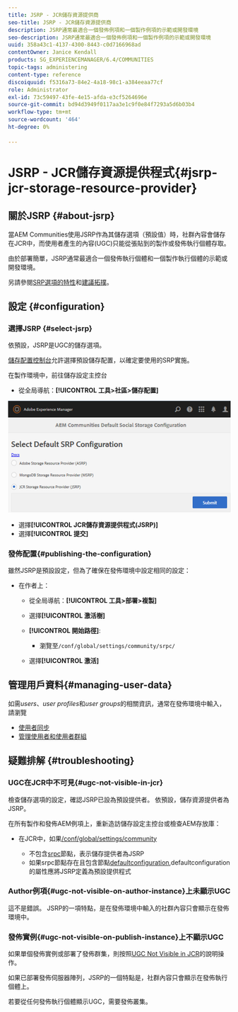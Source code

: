 ```yaml
---
title: JSRP - JCR儲存資源提供商
seo-title: JSRP - JCR儲存資源提供商
description: JSRP通常最適合一個發佈例項和一個製作例項的示範或開發環境
seo-description: JSRP通常最適合一個發佈例項和一個製作例項的示範或開發環境
uuid: 358a43c1-4137-4300-8443-c0d7166968ad
contentOwner: Janice Kendall
products: SG_EXPERIENCEMANAGER/6.4/COMMUNITIES
topic-tags: administering
content-type: reference
discoiquuid: f5316a73-84e2-4a18-98c1-a384eeaa77cf
role: Administrator
exl-id: 73c59497-43fe-4e15-afda-e3cf5264696e
source-git-commit: bd94d3949f0117aa3e1c9f0e84f7293a5d6b03b4
workflow-type: tm+mt
source-wordcount: '464'
ht-degree: 0%

---
```


# JSRP - JCR儲存資源提供程式{#jsrp-jcr-storage-resource-provider}

## 關於JSRP {#about-jsrp}

當AEM Communities使用JSRP作為其儲存選項（預設值）時，社群內容會儲存在JCR中，而使用者產生的內容(UGC)只能從張貼到的製作或發佈執行個體存取。

由於部署簡單，JSRP通常最適合一個發佈執行個體和一個製作執行個體的示範或開發環境。

另請參閱[SRP選項的特性](working-with-srp.md#characteristics-of-srp-options)和[建議拓撲](topologies.md)。

## 設定 {#configuration}

### 選擇JSRP {#select-jsrp}

依預設，JSRP是UGC的儲存選項。

[儲存配置控制台](srp-config.md)允許選擇預設儲存配置，以確定要使用的SRP實施。

在製作環境中，前往儲存設定主控台

* 從全局導航：**[!UICONTROL 工具>社區>儲存配置]**

![chlimage_1-234](assets/chlimage_1-234.png)

* 選擇&#x200B;**[!UICONTROL JCR儲存資源提供程式(JSRP)]**
* 選擇&#x200B;**[!UICONTROL 提交]**

### 發佈配置{#publishing-the-configuration}

雖然JSRP是預設設定，但為了確保在發佈環境中設定相同的設定：

* 在作者上：

   * 從全局導航：**[!UICONTROL 工具>部署>複製]**
   * 選擇&#x200B;**[!UICONTROL 激活樹]**
   * **[!UICONTROL 開始路徑]**:

      * 瀏覽至`/conf/global/settings/community/srpc/`
   * 選擇&#x200B;**[!UICONTROL 激活]**


## 管理用戶資料{#managing-user-data}

如需&#x200B;*users*、*user profiles*&#x200B;和&#x200B;*user groups*&#x200B;的相關資訊，通常在發佈環境中輸入，請瀏覽

* [使用者同步](sync.md)
* [管理使用者和使用者群組](users.md)

## 疑難排解 {#troubleshooting}

### UGC在JCR中不可見{#ugc-not-visible-in-jcr}

檢查儲存選項的設定，確認JSRP已設為預設提供者。 依預設，儲存資源提供者為JSRP。

在所有製作和發佈AEM例項上，重新造訪儲存設定主控台或檢查AEM存放庫：

* 在JCR中，如果[/conf/global/settings/community](http://localhost:4502/crx/de/index.jsp#/conf/global/settings/community)

   * 不包含[srpc](http://localhost:4502/crx/de/index.jsp#/conf/global/settings/community/srpc)節點，表示儲存提供者為JSRP
   * 如果srpc節點存在且包含節點[defaultconfiguration](http://localhost:4502/crx/de/index.jsp#/conf/global/settings/community/srpc/defaultconfiguration),defaultconfiguration的屬性應將JSRP定義為預設提供程式

### Author例項{#ugc-not-visible-on-author-instance}上未顯示UGC

這不是錯誤。 JSRP的一項特點，是在發佈環境中輸入的社群內容只會顯示在發佈環境中。

### 發佈實例{#ugc-not-visible-on-publish-instance}上不顯示UGC

如果單個發佈實例或部署了發佈群集，則按照[UGC Not Visible in JCR](#ugc-not-visible-in-jcr)的說明操作。

如果已部署發佈伺服器陣列，JSRP的一個特點是，社群內容只會顯示在發佈執行個體上。

若要從任何發佈執行個體顯示UGC，需要發佈叢集。
